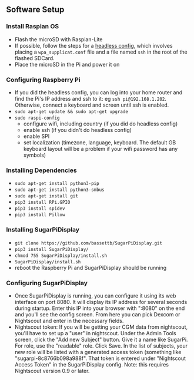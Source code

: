 
## Software Setup

### Install Raspian OS
- Flash the microSD with Raspian-Lite
- If possible, follow the steps for a [headless config](https://www.raspberrypi.org/documentation/configuration/wireless/headless.md), which involves placing a ``wpa_supplicat.conf`` file and a file named ``ssh`` in the root of the flashed SDCard.  
- Place the microSD in the Pi and power it on


### Configuring Raspberry Pi
- If you did the headless config, you can log into your home router and find the Pi's IP address and ssh to it: eg ``ssh pi@192.168.1.202``.  Otherwise, connect a keyboard and screen until ssh is enabled.
- ``sudo apt-get update && sudo apt-get upgrade``
- ``sudo raspi-config``
  - configure wifi, including country (if you did do headless config)
  - enable ssh (if you didn't do headless config)
  - enable SPI
  - set localization (timezone, language, keyboard.  The default GB keyboard layout will be a problem if your wifi password has any symbols)

### Installing Dependencies
- ``sudo apt-get install python3-pip``
- ``sudo apt-get install python3-smbus``
- ``sudo apt-get install git``
- ``pip3 install RPi.GPIO``
- ``pip3 install spidev``
- ``pip3 install Pillow``


### Installing SugarPiDisplay

- ``git clone https://github.com/bassettb/SugarPiDisplay.git``
- ``pip3 install SugarPiDisplay/``
- ``chmod 755 SugarPiDisplay/install.sh``
- ``SugarPiDisplay/install.sh``
- reboot the Raspberry Pi and SugarPiDisplay should be running


### Configuring SugarPiDisplay

- Once SugarPiDisplay is running, you can configure it using its web interface on port 8080.  It will display its IP address for several seconds during startup.  Enter this IP into your browser with ":8080" on the end and you'll see the config screen.  From here you can pick Dexcom or Nightscout and enter in the necessary fields.   
- Nightscout token: If you will be getting your CGM data from nightscout, you'll have to set up a "user" in nightscout.  Under the Admin Tools screen, click the "Add new Subject" button.  Give it a name like SugarPi.  For role, use the "readable" role.  Click Save.  In the list of subjects, your new role will be listed with a generated access token (something like "sugarpi-8c8766b098a988f".  That token is entered under "Nightscout Access Token" in the SugarPiDisplay config.  Note: this requires Nightscout version 0.9 or later.
